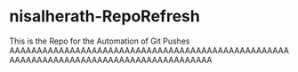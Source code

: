 # nisalherath-RepoRefresh
This is the Repo for the Automation of Git Pushes
AAAAAAAAAAAAAAAAAAAAAAAAAAAAAAAAAAAAAAAAAAAAAAAAAAAAAAAAAAAAAAAAAAAAAAAAAAAAAAAAAAAAAAAA
